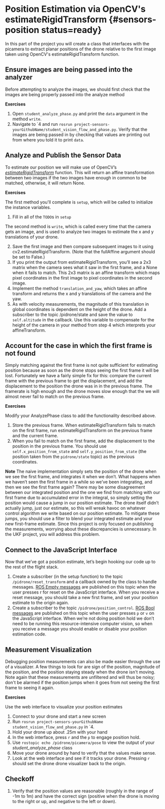 # Position Estimation via OpenCV's estimateRigidTransform {#sensors-position status=ready}

In this part of the project you will create a class that interfaces with the picamera to extract planar positions of the drone relative to the first image taken using OpenCV's estimateRigidTransform function.

## Ensure images are being passed into the analyzer
Before attempting to analyze the images, we should first check that the images are being properly passed into the analyze method

**Exercises**

1. Open `student_analyze_phase.py` and print the `data` argument in the method `write`.
2. Navigate to \`4 and run `rosrun project-sensors-yourGithubName/student_vision_flow_and_phase.py`. Verify that the images are being passed in by checking that values are printing out from where you told it to print `data`.

## Analyze and Publish the Sensor Data
To estimate our position we will make use of OpenCV’s [<i>estimateRigidTransform</i>](https://docs.opencv.org/3.0-beta/modules/video/doc/motion_analysis_and_object_tracking.html#estimaterigidtransform) function. This will return an affine transformation between two images if the two images have enough in common to be matched, otherwise, it will return None.

**Exercises**

The first method you'll complete is `setup`, which will be called to initialize the instance variables.

  1. Fill in all of the `TODO`s in `setup`

The second method is `write`, which is called every time that the camera gets an image, and is used to analyze two images to estimate the x and y translations of your drone.

  2. Save the first image and then compare subsequent images to it using cv2.estimateRigidTransform. (Note that the fullAffine argument should be set to False.)
  3. If you print the output from estimateRigidTransform, you’ll see a 2x3 matrix when the camera sees what it saw in the first frame, and a None when it fails to match. This 2x3 matrix is an affine transform which maps pixel coordinates in the first image to pixel coordinates in the second image. 
  4. Implement the method `translation_and_yaw`, which takes an affine transform and returns the x and y translations of the camera and the yaw.
  5. As with velocity measurements, the magnitude of this translation in global coordinates is dependent on the height of the drone. Add a subscriber to the topic /pidrone/state and save the value to `self.altitude` in the callback. Use this variable to compensate for the height of the camera in your method from step 4 which interprets your affineTransform.

## Account for the case in which the first frame is not found
Simply matching against the first frame is not quite sufficient for estimating position because as soon as the drone stops seeing the first frame it will be lost. Fortunately we have a fairly simple fix for this: compare the current frame with the previous frame to get the displacement, and add the displacement to the position the drone was in in the previous frame. The framerate is high enough and the drone moves slow enough that the we will almost never fail to match on the previous frame.

**Exercises**

Modify your AnalyzePhase class to add the functionality described above.

1. Store the previous frame. When estimateRigidTransform fails to match on the first frame, run estimateRigidTransform on the previous frame and the current frame.
2. When you fail to match on the first frame, add the displacement to the position in the previous frame. You should use `self.x_position_from_state` and `self.y_position_from_state` (the position taken from the `pidrone/state` topic) as the previous coordinates.

**Note** The naive implementation simply sets the position of the drone when we see the first frame, and integrates it when we don’t. What happens when we haven’t seen the first frame in a while so we’ve been integrating, and then we see the first frame again? There may be some disagreement between our integrated position and the one we find from matching with our first frame due to accumulated error in the integral, so simply setting the position would cause a jump in our position estimate. The drone itself didn’t actually jump, just our estimate, so this will wreak havoc on whatever control algorithm we write based on our position estimate. To mitigate these jumps, you should use a filter to blend your integrated estimate and your new first-frame estimate. Since this project is only focused on publishing the measurements, worrying about these discrepancies is unnecessary. In the UKF project, you will address this problem.

## Connect to the JavaScript Interface
Now that we’ve got a position estimate, let’s begin hooking our code up to the rest of the flight stack.

  1. Create a subscriber (in the setup function) to the topic `/pidrone/reset_transform` and a callback owned by the class to handle messages. [ROS Empty messages](http://docs.ros.org/lunar/api/std_msgs/html/msg/Empty.html) are published on this topic when the user presses r for reset on the JavaScript interface. When you receive a reset message, you should take a new first frame, and set your position estimate to the origin again.
  2. Create a subscriber to the topic `/pidrone/position_control`. [ROS Bool messages](http://docs.ros.org/lunar/api/std_msgs/html/msg/Bool.html) are published on this topic when the user presses `p` or `v` on the JavaScript interface. When we’re not doing position hold we don’t need to be running this resource-intensive computer vision, so when you receive a message you should enable or disable your position estimation code.

## Measurement Visualization
Debugging position measurements can also be made easier through the use of a visualizer. A few things to look for are sign of the position, magnitude of the position, and the position staying steady when the drone isn't moving. Note again that these measurements are unfiltered and will thus be noisy; don't be alarmed if the position jumps when it goes from not seeing the first frame to seeing it again.

**Exercises**

Use the web interface to visualize your position estimates

1. Connect to your drone and start a new screen
2. Run `rosrun project-sensors-yourGithubName student_vision_flow_and_phase.py` in \`4.
3. Hold your drone up about .25m with your hand
4. In the web interface, press `r` and the `p` to engage position hold.
5. Use `rostopic echo /pidrone/picamera/pose` to view the output of your <i>student_analyze_phase</i> class
6. Move your drone around by hand to verify that the values make sense.
7. Look at the web interface and see if it tracks your drone. Pressing `r` should set the drone drone visualizer back to the origin.

## Checkoff 
1. Verify that the position values are reasonable (roughly in the range of -1m to 1m) and have the correct sign (positive when the drone is moving to the right or up, and negative to the left or down).
